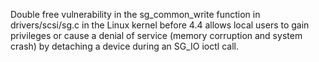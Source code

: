 Double free vulnerability in the sg_common_write function in drivers/scsi/sg.c in the Linux kernel before 4.4 allows local users to gain privileges or cause a denial of service (memory corruption and system crash) by detaching a device during an SG_IO ioctl call.